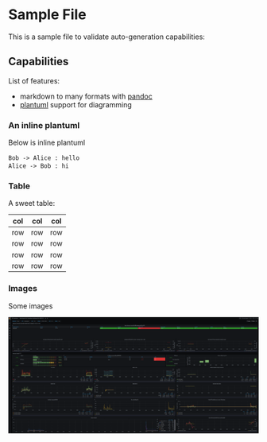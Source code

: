 # Sample File

This is a sample file to validate auto-generation capabilities:

## Capabilities

List of features:

- markdown to many formats with [pandoc](https://pandoc.org/)
- [plantuml](https://plantuml.com/) support for diagramming
 

### An inline plantuml

Below is inline plantuml 

```plantuml
Bob -> Alice : hello
Alice -> Bob : hi
```

### Table

A sweet table:

| col | col | col |
| --- | --- | --- |
| row | row | row |
| row | row | row |
| row | row | row |
| row | row | row |

### Images

Some images

![Demo image](./assets/node-exporter-dashboard.png)